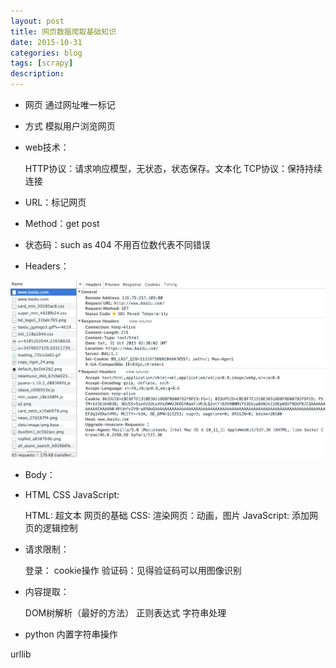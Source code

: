 ```yaml
---
layout: post
title: 网页数据爬取基础知识
date: 2015-10-31
categories: blog
tags: [scrapy]
description: 
---
```


- 网页 通过网址唯一标记

- 方式 模拟用户浏览网页

- web技术：

     HTTP协议：请求响应模型，无状态，状态保存。文本化
     TCP协议：保持持续连接

- URL：标记网页

- Method：get post

- 状态码：such as 404 不用百位数代表不同错误

- Headers：

![headers of baidu](https://raw.githubusercontent.com/Norris-Niu/Norris-Niu.github.io/master/images/headers.png)

- Body：

- HTML CSS JavaScript:

     HTML: 超文本 网页的基础
     CSS: 渲染网页：动画，图片
     JavaScript: 添加网页的逻辑控制

- 请求限制：

     登录：
          cookie操作
     验证码：见得验证码可以用图像识别

- 内容提取：

     DOM树解析（最好的方法）
     正则表达式
     字符串处理

- python 内置字符串操作


urllib